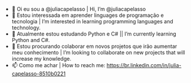 - 👋 Oi eu sou a @juliacapelasso | Hi, I’m @juliacapelasso
- 👀 Estou interessada em aprender linguages de programação e tecnologia | I’m interested in learning programming languages and technology.
- 🌱 Atualmente estou estudando Python e C# || I’m currently learning Python and C#.
- 💞️ Estou procurando colaborar em novos projetos que irão aumentar meu conhecimento | I’m looking to collaborate on new projects that will increase my knowledge.
- 📫 Como me achar | How to reach me: https://br.linkedin.com/in/julia-capelasso-8510b0221

<!---
juliacapelasso/juliacapelasso is a ✨ special ✨ repository because its `README.md` (this file) appears on your GitHub profile.
You can click the Preview link to take a look at your changes.
--->
